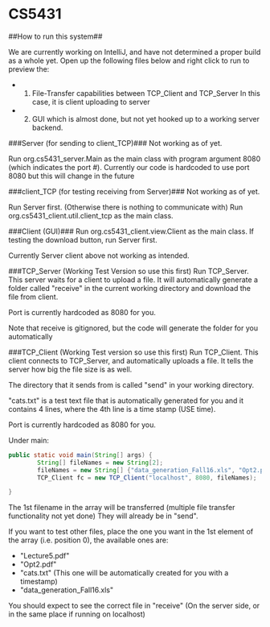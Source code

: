 # CS5431

##How to run this system##

We are currently working on IntelliJ, and have not determined a proper build
as a whole yet. Open up the following files below and right click to run
to preview the:

* 1) File-Transfer capabilities between TCP_Client and TCP_Server
    In this case, it is client uploading to server
* 2) GUI which is almost done, but not yet hooked up to a working server backend.


###Server (for sending to client_TCP)###
Not working as of yet.

Run org.cs5431_server.Main as the main class with program argument 8080 (which indicates the port #). Currently our code is hardcoded to use port 8080 but this will change in the future

###client_TCP (for testing receiving from Server)###
Not working as of yet. 

Run Server first. (Otherwise there is nothing to communicate with)
Run org.cs5431_client.util.client_tcp as the main class.

###Client (GUI)###
Run org.cs5431_client.view.Client as the main class.
If testing the download button, run Server first.

Currently Server client above not working as intended.

###TCP_Server (Working Test Version so use this first)
Run TCP_Server. This server waits for a client to upload a file.
It will automatically generate a folder called "receive" in the 
current working directory and download the file from client.

Port is currently hardcoded as 8080 for you.

Note that receive is gitignored, but the code will generate the folder
for you automatically

###TCP_Client (Working Test version so use this first)
Run TCP_Client. This client connects to TCP_Server, and automatically
uploads a file. It tells the server how big the file size is as well.

The directory that it sends from is called "send" in your working directory.

"cats.txt" is a test text file that is automatically generated for you 
and it contains 4 lines, where the 4th line is a time stamp (USE time).

Port is currently hardcoded as 8080 for you. 

Under main:

```Java
public static void main(String[] args) {
        String[] fileNames = new String[2];
        fileNames = new String[] {"data_generation_Fall16.xls", "Opt2.pdf"};
        TCP_Client fc = new TCP_Client("localhost", 8080, fileNames);

}
```

The 1st filename in the array will be transferred (multiple file transfer
functionality not yet done) They will already be in "send".

If you want to test other files, place the one you want in
the 1st element of the array (i.e. position 0), the available ones are:

* "Lecture5.pdf"
* "Opt2.pdf"
* "cats.txt" (This one will be automatically created for you with a timestamp)
* "data_generation_Fall16.xls"

You should expect to see the correct file in "receive" (On the server side,
or in the same place if running on localhost)